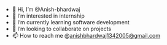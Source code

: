 - 👋 Hi, I’m @Anish-bhardwaj
- 👀 I’m interested in internship
- 🌱 I’m currently learning software development
- 💞️ I’m looking to collaborate on projects
- 📫 How to reach me @anishbhardwaj1342005@gmail.com

<!---
Anish-bhardwaj/Anish-bhardwaj is a ✨ special ✨ repository because its `README.md` (this file) appears on your GitHub profile.
You can click the Preview link to take a look at your changes.
--->
